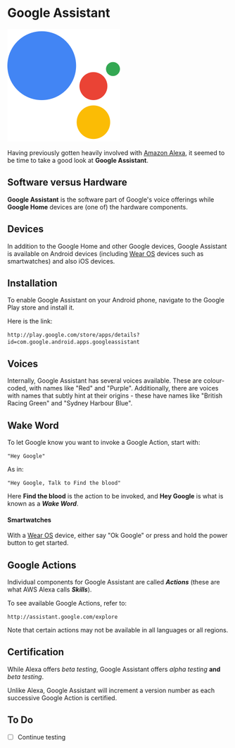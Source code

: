 # Google Assistant

![Google Assistant logo](images/Google_Assistant_logo.png)

Having previously gotten heavily involved with [Amazon Alexa](http://github.com/mramshaw/Alexa-Stuff), it seemed
to be time to take a good look at __Google Assistant__.

## Software versus Hardware

__Google Assistant__ is the software part of Google's voice offerings while __Google Home__ devices are
(one of) the hardware components.

## Devices

In addition to the Google Home and other Google devices, Google Assistant is available on Android devices
(including [Wear OS](http://wearos.google.com) devices such as smartwatches) and also iOS devices.

## Installation

To enable Google Assistant on your Android phone, navigate to the Google Play store and install it.

Here is the link:

    http://play.google.com/store/apps/details?id=com.google.android.apps.googleassistant

## Voices

Internally, Google Assistant has several voices available. These are colour-coded, with names like "Red"
and "Purple". Additionally, there are voices with names that subtly hint at their origins - these have
names like "British Racing Green" and "Sydney Harbour Blue".

## Wake Word

To let Google know you want to invoke a Google Action, start with:

    "Hey Google"

As in:

    "Hey Google, Talk to Find the blood"

Here __Find the blood__ is the action to be invoked, and __Hey Google__ is what is known as a ___Wake Word___.

#### Smartwatches

With a [Wear OS](http://wearos.google.com) device, either say "Ok Google" or press and hold the power button to get started.

## Google Actions

Individual components for Google Assistant are called ___Actions___ (these are what AWS Alexa calls ___Skills___).

To see available Google Actions, refer to:

    http://assistant.google.com/explore

Note that certain actions may not be available in all languages or all regions.

## Certification

While Alexa offers _beta testing_, Google Assistant offers _alpha testing_ __and__ _beta testing_.

Unlike Alexa, Google Assistant will increment a version number as each successive Google Action is certified.

## To Do

- [ ] Continue testing
